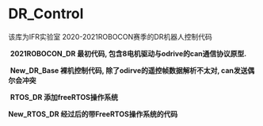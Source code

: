 # DR_Control
该库为IFR实验室 2020-2021ROBOCON赛季的DR机器人控制代码



​	**2021ROBOCON_DR 最初代码, 包含8电机驱动与odrive的can通信协议原型.**

​	**New_DR_Base 裸机控制代码, 除了odirve的遥控帧数据解析不太对, can发送偶尔会冲突**

​	**RTOS_DR 添加freeRTOS操作系统** 

**New_RTOS_DR 经过后的带FreeRTOS操作系统的代码**